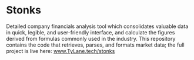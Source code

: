 # Stonks
Detailed company financials analysis tool which consolidates valuable data in quick, legible, and user-friendly interface, and calculate the figures derived from formulas commonly used in the industry.  This repository contains the code that retrieves, parses, and formats market data; the full project is live here: www.TyLane.tech/stonks
